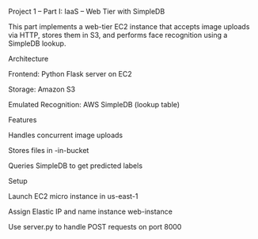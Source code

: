 Project 1 – Part I: IaaS – Web Tier with SimpleDB

This part implements a web-tier EC2 instance that accepts image uploads via HTTP, stores them in S3, and performs face recognition using a SimpleDB lookup.

Architecture

Frontend: Python Flask server on EC2

Storage: Amazon S3

Emulated Recognition: AWS SimpleDB (lookup table)

Features

Handles concurrent image uploads

Stores files in <ASUID>-in-bucket

Queries SimpleDB to get predicted labels

Setup

Launch EC2 micro instance in us-east-1

Assign Elastic IP and name instance web-instance

Use server.py to handle POST requests on port 8000
